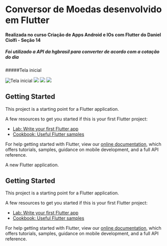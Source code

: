# Conversor de Moedas desenvolvido em Flutter
#### Realizada no curso Criação de Apps Android e IOs com Flutter do Daniel Ciolfi - Seção 14
##### Foi utilizado a API da hgbrasil para converter de acordo com a cotação do dia

#####Tela inicial

![Tela inicial](https://github.com/Fernando-Braulio/conversor_moedas_in_flutter/blob/master/screenshot/01.jpg)
![](https://github.com/Fernando-Braulio/conversor_moedas_in_flutter/blob/master/screenshot/02.jpg)
![](https://github.com/Fernando-Braulio/conversor_moedas_in_flutter/blob/master/screenshot/03.jpg)
![](https://github.com/Fernando-Braulio/conversor_moedas_in_flutter/blob/master/screenshot/04.jpg)


## Getting Started

This project is a starting point for a Flutter application.

A few resources to get you started if this is your first Flutter project:

- [Lab: Write your first Flutter app](https://flutter.dev/docs/get-started/codelab)
- [Cookbook: Useful Flutter samples](https://flutter.dev/docs/cookbook)

For help getting started with Flutter, view our
[online documentation](https://flutter.dev/docs), which offers tutorials,
samples, guidance on mobile development, and a full API reference.




A new Flutter application.

## Getting Started

This project is a starting point for a Flutter application.

A few resources to get you started if this is your first Flutter project:

- [Lab: Write your first Flutter app](https://flutter.dev/docs/get-started/codelab)
- [Cookbook: Useful Flutter samples](https://flutter.dev/docs/cookbook)

For help getting started with Flutter, view our
[online documentation](https://flutter.dev/docs), which offers tutorials,
samples, guidance on mobile development, and a full API reference.
